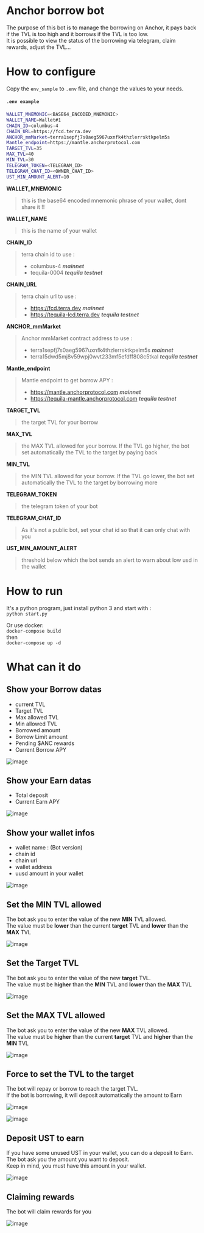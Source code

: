 # Anchor borrow bot

The purpose of this bot is to manage the borrowing on Anchor, it pays back if the TVL is too high and it borrows if the TVL is too low. \
It is possible to view the status of the borrowing via telegram, claim rewards, adjust the TVL...

# How to configure
Copy the `env_sample` to `.env` file, and change the values to your needs.

#### **`.env example`**
``` bash
WALLET_MNEMONIC=<BASE64_ENCODED_MNEMONIC>
WALLET_NAME=Wallet#1
CHAIN_ID=columbus-4
CHAIN_URL=https://fcd.terra.dev
ANCHOR_mmMarket=terra1sepfj7s0aeg5967uxnfk4thzlerrsktkpelm5s
Mantle_endpoint=https://mantle.anchorprotocol.com
TARGET_TVL=35
MAX_TVL=40
MIN_TVL=30
TELEGRAM_TOKEN=<TELEGRAM_ID>
TELEGRAM_CHAT_ID=<OWNER_CHAT_ID>
UST_MIN_AMOUNT_ALERT=10
```
**WALLET_MNEMONIC**
> this is the base64 encoded mnemonic phrase of your wallet, dont share it !!

**WALLET_NAME**
> this is the name of your wallet

**CHAIN_ID**
> terra chain id to use :
> - columbus-4 ***mainnet***
> - tequila-0004 ***tequila testnet***

**CHAIN_URL**
> terra chain url to use :
> - https://fcd.terra.dev ***mainnet***
> - https://tequila-lcd.terra.dev ***tequila testnet***

**ANCHOR_mmMarket**
> Anchor mmMarket contract address to use :
> - terra1sepfj7s0aeg5967uxnfk4thzlerrsktkpelm5s ***mainnet***
> - terra15dwd5mj8v59wpj0wvt233mf5efdff808c5tkal ***tequila testnet***

**Mantle_endpoint**
> Mantle endpoint to get borrow APY :
> - https://mantle.anchorprotocol.com ***mainnet***
> - https://tequila-mantle.anchorprotocol.com ***tequila testnet***


**TARGET_TVL**
> the target TVL for your borrow

**MAX_TVL**
> the MAX TVL allowed for your borrow. If the TVL go higher, the bot set automatically the TVL to the target by paying back

**MIN_TVL**
> the MIN TVL allowed for your borrow. If the TVL go lower, the bot set automatically the TVL to the target by borrowing more

**TELEGRAM_TOKEN**
> the telegram token of your bot

**TELEGRAM_CHAT_ID**
> As it's not a public bot, set your chat id so that it can only chat with you

**UST_MIN_AMOUNT_ALERT**
> threshold below which the bot sends an alert to warn about low usd in the wallet






# How to run

It's a python program, just install python 3 and start with : \
`python start.py`

Or use docker: \
`docker-compose build` \
then \
`docker-compose up -d`




# What can it do

## Show your Borrow datas
- current TVL
- Target TVL
- Max allowed TVL
- Min allowed TVL
- Borrowed amount
- Borrow Limit amount
- Pending $ANC rewards
- Current Borrow APY

![image](./imgs/borrow_infos.png)

## Show your Earn datas
- Total deposit
- Current Earn APY

![image](./imgs/earn_infos.png)

## Show your wallet infos
- wallet name : (Bot version)
- chain id
- chain url
- wallet address
- uusd amount in your wallet 

![image](./imgs/wallet.png)

## Set the MIN TVL allowed

 The bot ask you to enter the value of the new **MIN** TVL allowed. \
 The value must be **lower** than the current **target** TVL and **lower** than the **MAX** TVL

![image](./imgs/min_tvl.png)


## Set the Target TVL

 The bot ask you to enter the value of the new **target** TVL. \
 The value must be **higher** than the **MIN** TVL and **lower** than the **MAX** TVL

![image](./imgs/target_tvl.png)


 ## Set the MAX TVL allowed

 The bot ask you to enter the value of the new **MAX** TVL allowed. \
 The value must be **higher** than the current **target** TVL and **higher** than the **MIN** TVL

![image](./imgs/max_tvl.png)


## Force to set the TVL to the target
The bot will repay or borrow to reach the target TVL. \
If the bot is borrowing, it will deposit automatically the amount to Earn

![image](./imgs/fetch_tvl_1.png)


![image](./imgs/fetch_tvl_2.png)


## Deposit UST to earn
If you have some unused UST in your wallet, you can do a deposit to Earn. \
The bot ask you the amount you want to deposit. \
Keep in mind, you must have this amount in your wallet.

![image](./imgs/deposit.png)



## Claiming rewards
The bot will claim rewards for you

![image](./imgs/rewards.png)


